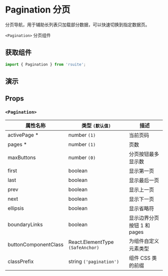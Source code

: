 # Pagination 分页

分页导航，用于辅助长列表只加载部分数据，可以快速切换到指定数据页。

`<Pagination>` 分页组件

## 获取组件

```js
import { Pagination } from 'rsuite';
```

## 演示

<!--{demo}-->

## Props

### `<Pagination>`

| 属性名称             | 类型 `(默认值)`                  | 描述                        |
| -------------------- | -------------------------------- | --------------------------- |
| activePage \*        | number `(1)`                     | 当前页码                    |
| pages \*             | number `(1)`                     | 页数                        |
| maxButtons           | number `(0)`                     | 分页按钮最多显示数          |
| first                | boolean                          | 显示第一页                  |
| last                 | boolean                          | 显示最后一页                |
| prev                 | boolean                          | 显示上一页                  |
| next                 | boolean                          | 显示下一页                  |
| ellipsis             | boolean                          | 显示省略符                  |
| boundaryLinks        | boolean                          | 显示边界分页按钮 1 和 pages |
| buttonComponentClass | React.ElementType `(SafeAnchor)` | 为组件自定义元素类型        |
| classPrefix          | string `('pagination')`          | 组件 CSS 类的前缀              |
